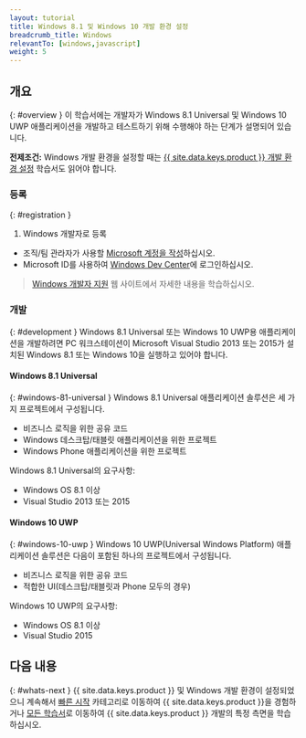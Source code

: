 ```yaml
---
layout: tutorial
title: Windows 8.1 및 Windows 10 개발 환경 설정
breadcrumb_title: Windows
relevantTo: [windows,javascript]
weight: 5
---
```

<!-- NLS_CHARSET=UTF-8 -->
## 개요
{: #overview }
이 학습서에는 개발자가 Windows 8.1 Universal 및 Windows 10 UWP 애플리케이션을 개발하고 테스트하기 위해 수행해야 하는 단계가 설명되어 있습니다.

**전제조건:** Windows 개발 환경을 설정할 때는 [{{ site.data.keys.product }} 개발 환경 설정](../mobilefirst/) 학습서도 읽어야 합니다.

### 등록
{: #registration }
1. Windows 개발자로 등록

- 조직/팀 관라자가 사용할 [Microsoft 계정을 작성](https://signup.live.com/)하십시오.
- Microsoft ID를 사용하여 [Windows Dev Center](https://dev.windows.com/en-us/programs/join)에 로그인하십시오.

> [Windows 개발자 지원](https://dev.windows.com/en-us/support) 웹 사이트에서 자세한 내용을 학습하십시오.

### 개발
{: #development }
Windows 8.1 Universal 또는 Windows 10 UWP용 애플리케이션을 개발하려면 PC 워크스테이션이 Microsoft Visual Studio 2013 또는 2015가 설치된 Windows 8.1 또는 Windows 10을 실행하고 있어야 합니다.

#### Windows 8.1 Universal
{: #windows-81-universal }
Windows 8.1 Universal 애플리케이션 솔루션은 세 가지 프로젝트에서 구성됩니다.

- 비즈니스 로직을 위한 공유 코드
- Windows 데스크탑/태블릿 애플리케이션을 위한 프로젝트
- Windows Phone 애플리케이션을 위한 프로젝트

Windows 8.1 Universal의 요구사항:

- Windows OS 8.1 이상
- Visual Studio 2013 또는 2015

#### Windows 10 UWP
{: #windows-10-uwp }
Windows 10 UWP(Universal Windows Platform) 애플리케이션 솔루션은 다음이 포함된 하나의 프로젝트에서 구성됩니다.

- 비즈니스 로직을 위한 공유 코드
- 적합한 UI(데스크탑/태블릿과 Phone 모두의 경우) 

Windows 10 UWP의 요구사항:

- Windows OS 8.1 이상
- Visual Studio 2015

## 다음 내용
{: #whats-next }
{{ site.data.keys.product }} 및 Windows 개발 환경이 설정되었으니 계속해서 [빠른 시작](../../../quick-start/windows-8-10/) 카테고리로 이동하여 {{ site.data.keys.product }}을 경험하거나 [모든 학습서](../../../all-tutorials)로 이동하여 {{ site.data.keys.product }} 개발의 특정 측면을 학습하십시오.
